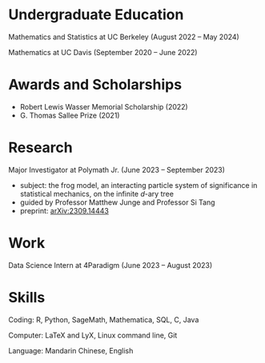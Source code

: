 # Undergraduate Education

Mathematics and Statistics at UC Berkeley (August 2022 – May 2024)

Mathematics at UC Davis (September 2020 – June 2022)

# Awards and Scholarships

- Robert Lewis Wasser Memorial Scholarship (2022)
- G. Thomas Sallee Prize (2021)

# Research

Major Investigator at Polymath Jr. (June 2023 – September 2023)

- subject: the frog model, an interacting particle system of significance in statistical mechanics, on the infinite $d$-ary tree
- guided by Professor Matthew Junge and Professor Si Tang
- preprint: [arXiv:2309.14443](https://arxiv.org/abs/2309.14443)

# Work

Data Science Intern at 4Paradigm (June 2023 – August 2023)

# Skills

Coding: R, Python, SageMath, Mathematica, SQL, C, Java

Computer: LaTeX and LyX, Linux command line, Git

Language: Mandarin Chinese, English
